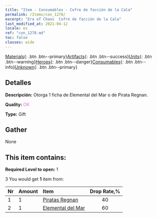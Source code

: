 ```yaml
---
title: "Item - Consumables - Cofre de facción de la Cala"
permalink: /Items/con_1278/
excerpt: "Era of Chaos  Cofre de facción de la Cala"
last_modified_at: 2021-04-12
locale: es
ref: "con_1278.md"
toc: false
classes: wide
---
```

 [Materials](/es/Items/){: .btn .btn--primary}[Artifacts](/es/Items/Artifacts/){: .btn .btn--success}[Units](/es/Items/Units/){: .btn .btn--warning}[Heroes](/es/Items/Heroes/){: .btn .btn--danger}[Consumables](/es/Items/Consumables/){: .btn .btn--info}[Unknown](/es/Items/Unknown/){: .btn .btn--primary}

## Detalles
 **Descripción:** Otorga 1 ficha de Elemental del Mar o de Pirata Regnan.

 **Quality:** <span style="color: #DA70D6">OK</span>

 **Type:** Gift

## Gather

  None

## This item contains:

 **Required Level to open:** 1

 3 You would get **1** item  from:

  | Nr | Amount |     Item    | Drop Rate,% |
  |:---|:-------|:------------|:---------:|
  | 1 | 1 | [Piratas Regnan](/es/Items/unt_273/) | 40 | 
  | 2 | 1 | [Elemental del Mar](/es/Items/unt_275/) | 60 | 
